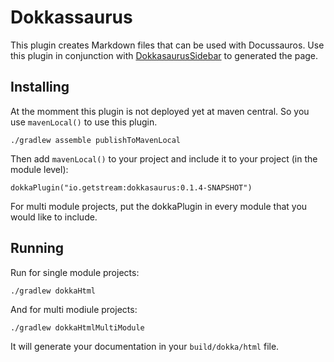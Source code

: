 # Dokkassaurus

This plugin creates Markdown files that can be used with Docussauros. Use this plugin in conjunction with [DokkasaurusSidebar](https://github.com/GetStream/DokkasaurusSidebar) to generated the page.

## Installing

At the momment this plugin is not deployed yet at maven central. So you use `mavenLocal()` to use this plugin.

```
./gradlew assemble publishToMavenLocal
```

Then add `mavenLocal()` to your project and include it to your project (in the module level):

```
dokkaPlugin("io.getstream:dokkasaurus:0.1.4-SNAPSHOT")
```

For multi module projects, put the dokkaPlugin in every module that you would like
to include.

## Running
Run for single module projects:

```
./gradlew dokkaHtml
```
And for multi modiule projects:

```
./gradlew dokkaHtmlMultiModule
```

It will generate your documentation in your `build/dokka/html` file.
